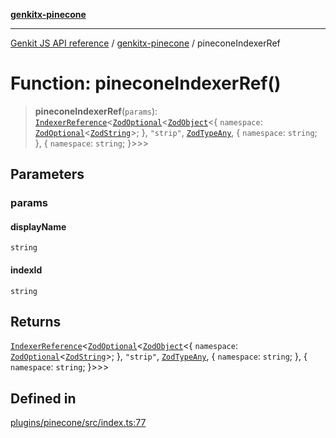 [**genkitx-pinecone**](../README.md)

***

[Genkit JS API reference](../../README.md) / [genkitx-pinecone](../README.md) / pineconeIndexerRef

# Function: pineconeIndexerRef()

> **pineconeIndexerRef**(`params`): [`IndexerReference`](../../genkit/interfaces/IndexerReference.md)\<[`ZodOptional`](../../genkit/namespaces/z/classes/ZodOptional.md)\<[`ZodObject`](../../genkit/namespaces/z/classes/ZodObject.md)\<\{ `namespace`: [`ZodOptional`](../../genkit/namespaces/z/classes/ZodOptional.md)\<[`ZodString`](../../genkit/namespaces/z/classes/ZodString.md)\>; \}, `"strip"`, [`ZodTypeAny`](../../genkit/namespaces/z/type-aliases/ZodTypeAny.md), \{ `namespace`: `string`; \}, \{ `namespace`: `string`; \}\>\>\>

## Parameters

### params

#### displayName

`string`

#### indexId

`string`

## Returns

[`IndexerReference`](../../genkit/interfaces/IndexerReference.md)\<[`ZodOptional`](../../genkit/namespaces/z/classes/ZodOptional.md)\<[`ZodObject`](../../genkit/namespaces/z/classes/ZodObject.md)\<\{ `namespace`: [`ZodOptional`](../../genkit/namespaces/z/classes/ZodOptional.md)\<[`ZodString`](../../genkit/namespaces/z/classes/ZodString.md)\>; \}, `"strip"`, [`ZodTypeAny`](../../genkit/namespaces/z/type-aliases/ZodTypeAny.md), \{ `namespace`: `string`; \}, \{ `namespace`: `string`; \}\>\>\>

## Defined in

[plugins/pinecone/src/index.ts:77](https://github.com/firebase/genkit/blob/286538acadb0c266800cfa4edc099546226d5af8/js/plugins/pinecone/src/index.ts#L77)
